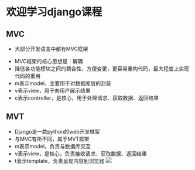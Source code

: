 # 欢迎学习django课程
## MVC
* 大部分开发语言中都有MVC框架
- MVC框架的核心思想是：解耦
- 降低各功能模块之间的耦合性，方便变更，更容易重构代码，最大程度上实现代码的重用
- m表示model，主要用于对数据库层的封装
- v表示view，用于向用户展示结果
- c表示controller，是核心，用于处理请求、获取数据、返回结果

## MVT
- Django是一款python的web开发框架
- 与MVC有所不同，属于MVT框架
- m表示model，负责与数据库交互
- v表示view，是核心，负责接收请求、获取数据、返回结果
- t表示template，负责呈现内容到浏览器
![](/assets/mvt.png)



